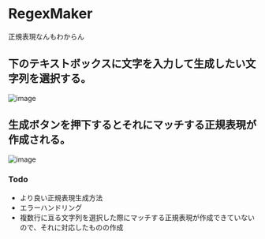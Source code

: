 # RegexMaker
正規表現なんもわからん

## 下のテキストボックスに文字を入力して生成したい文字列を選択する。
![image](https://github.com/user-attachments/assets/c063e0a5-4a4f-4092-ba7d-d0fff9602fec)

## 生成ボタンを押下するとそれにマッチする正規表現が作成される。
![image](https://github.com/user-attachments/assets/fe70e1f5-caa0-456d-bbbe-b735b7609f97)

### Todo
- より良い正規表現生成方法
- エラーハンドリング
- 複数行に亘る文字列を選択した際にマッチする正規表現が作成できていないので、それに対応したものの作成
